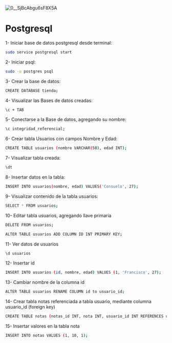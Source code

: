 ![0__SjBcAbgu6sF8X5A](https://github.com/pedro-donoso/Postgresql/assets/68760595/c4386299-6604-4a21-86b9-58a66aae3d96)

# Postgresql

1- Iniciar base de datos postgresql desde terminal:

```bash
sudo service postgresql start
```


2- Iniciar psql:

```bash
sudo -u postgres psql
```

3- Crear la base de datos:

```bash
CREATE DATABASE tienda;
```

4- Visualizar las Bases de datos creadas:

```bash
\c + TAB
```

5- Conectarse a la Base de datos, agregando su nombre:

```bash
\c integridad_referencial;
```

6- Crear tabla Usuarios con campos Nombre y Edad:

```bash
CREATE TABLE usuarios (nombre VARCHAR(50), edad INT);
```

7- Visualizar tabla creada:

```bash
\dt
```

8- Insertar datos en la tabla:

```bash
INSERT INTO usuarios(nombre, edad) VALUES('Consuelo', 27);
```

9- Visualizar contenido de la tabla usuarios:

```bash
SELECT * FROM usuarios;
```

10- Editar tabla usuarios, agregando llave primaria

```bash
DELETE FROM usuarios;

ALTER TABLE usuarios ADD COLUMN ID INT PRIMARY KEY;
```

11- Ver datos de usuarios 

```bash
\d usuarios
```

12- Insertar id

```bash
INSERT INTO usuarios (id, nombre, edad) VALUES (1, 'Francisco', 27);
```

13- Cambiar nombre de la columna id

```bash
ALTER TABLE usuarios RENAME COLUMN id to usuario_id;
```

14- Crear tabla notas referenciada a tabla usuario, mediante columna usuario_id (foreign key)

```bash
CREATE TABLE notas (notas_id INT, nota INT, usuario_id INT REFERENCES usuarios(usuario_id));
```

15- Insertar valores en la tabla nota

```bash
INSERT INTO notas VALUES (1, 10, 1);
```






